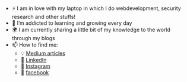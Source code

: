 - :zap: I am in love with my laptop in which I do webdevelopment, security research and other stuffs!
- 🌱 I’m addicted to learning and growing every day
- :earth_africa: I am currently sharing a little bit of my knowledge to the world through my blogs
- 📫 How to find me: 
  - :bulb: [Medium articles](https://medium.com/@fazalurrahman2005)
  - :office: [LinkedIn](https://www.linkedin.com/in/fazalur-rahman-43637b1b3/)
  - :see_no_evil: [Instagram](https://instagram.com/__fazalurrahman__)
  - :iphone: [facebook](https://www.facebook.com/profile.php?id=100008897414161)

<!---
EvilEmpir/EvilEmpir is a ✨ special ✨ repository because its `README.md` (this file) appears on your GitHub profile.
You can click the Preview link to take a look at your changes.
--->
